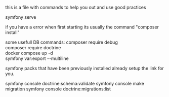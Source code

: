 this is a file with commands to help you out and use good practices

symfony serve

if you have a error when first starting its usually the command "composer install"

some usefull DB commands:
composer require debug  
composer require doctrine  
docker compose up -d   
symfony var:export --multiline  

symfony packs that have been previously installed already setup the link for you. 


symfony console doctrine:schema:validate
symfony console make migration
symfony console doctrine:migrations:list